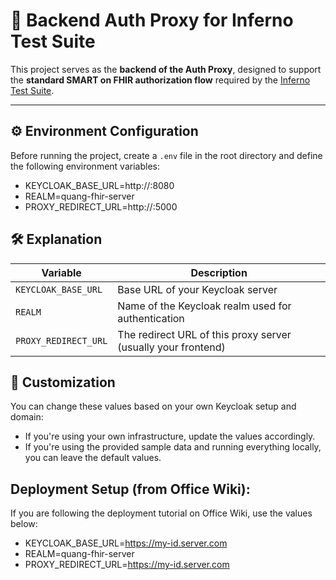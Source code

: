 # 🔐 Backend Auth Proxy for Inferno Test Suite

This project serves as the **backend of the Auth Proxy**, designed to support the **standard SMART on FHIR authorization flow** required by the [Inferno Test Suite](https://inferno.healthit.gov/).

---

## ⚙️ Environment Configuration

Before running the project, create a `.env` file in the root directory and define the following environment variables:

+ KEYCLOAK_BASE_URL=http://<your-ip-address>:8080
+ REALM=quang-fhir-server
+ PROXY_REDIRECT_URL=http://<your-ip-address>:5000

## 🛠️ Explanation

| Variable             | Description                                                   |
| -------------------- | ------------------------------------------------------------- |
| `KEYCLOAK_BASE_URL`  | Base URL of your Keycloak server                              |
| `REALM`              | Name of the Keycloak realm used for authentication            |
| `PROXY_REDIRECT_URL` | The redirect URL of this proxy server (usually your frontend) |


## 🔁 Customization
You can change these values based on your own Keycloak setup and domain:
* If you're using your own infrastructure, update the values accordingly.
* If you're using the provided sample data and running everything locally, you can leave the default values.

## Deployment Setup (from Office Wiki):
If you are following the deployment tutorial on Office Wiki, use the values below:

+ KEYCLOAK_BASE_URL=https://my-id.server.com
+ REALM=quang-fhir-server
+ PROXY_REDIRECT_URL=https://my-id.server.com